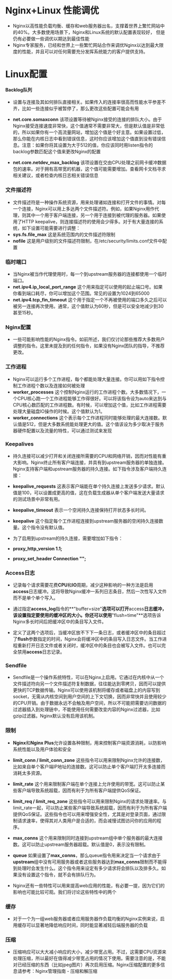 # Nginx+Linux 性能调优
* Nginx以高性能负载均衡、缓存和web服务器出名，支撑着世界上繁忙网站中的40%。大多数使用场景下，Nginx和Linux系统的默认配置表现较好，
但是仍有必要做一些调优以期达到最佳性能
* Nginx专家服务，已经和世界上一些繁忙网站合作来调优Nginx以达到最大限度的性能，并且可以对任何需要充分发挥系统能力的客户提供支持。

# Linux配置
#### Backlog队列
* 设置与连接及其如何排队直接相关。如果传入的连接率很高而性能水平参差不齐，比如一些连接似乎被暂停了，那么更改这些配置可能会有用

* **net.core.somaxconn** 该项设置等待被Nginx接受的连接的排队大小。由于Nginx接受连接速度非常快，这个值通常不需要非常大，但是默认值是非常低的，所以如果你有一个高流量网站，增加这个值是个好主意。如果设置过低，那么你能在内核日志中看到错误信息，这时你应该增加这个值直到没有错误信息。注意：如果你将其设置为大于512的值，你应该同时用listen指令的backlog参数匹配这个值来更改Nginx的配置
* **net.core.netdev_max_backlog** 该项设置在交由CPU处理之前网卡缓冲数据包的速率。对于拥有高带宽的机器，这个值可能需要增加。查看网卡文档寻求相关建议，或者检查内核日志相关错误信息

### 文件描述符
* 文件描述符是一种操作系统资源，用来处理诸如连接和打开文件的事情。对每一个连接，Nginx可以用上多达两个文件描述符。例如，如果Nginx用作代理，则其中一个用于客户端连接，另一个用于连接到被代理的服务器。如果使用了HTTP keepalive，则连接描述符的使用会少得多。对于有大量连接的系统，如下设置可能需要进行调整：
* **sys.fs.file_max** 这是系统范围内的文件描述符限制
* **nofile** 这是用户级别的文件描述符限制，在/etc/security/limits.conf文件中配置

### 临时端口
*  当Nginx被当作代理使用时，每一个到upstream服务器的连接都使用一个临时端口。
* **net.ipv4.ip_local_port_range** 这个用来指定可以使用的起止端口号。如果你看到端口耗尽，你可以增加这个范围。常见的设置为1024到65000 
* **net.ipv4.tcp_fin_timeout** 这个用于指定一个不再被使用的端口多久之后可以被另一连接再次使用。通常，这个值默认为60秒，但是可以安全地减少到30甚至15秒。 

### Nginx配置
* 一些可能影响性能的Nginx指令。如前所述，我们仅讨论那些推荐大多数用户调整的指令。这里未提及到的任何指令，如果没有Nginx团队的指导，不推荐更改。

### 工作进程
* Nginx可以运行多个工作进程，每个都能处理大量连接。你可以用如下指令控制工作进程个数以及连接如何被处理
* **worker_processes** 这个控制Nginx运行的工作进程个数。大多数情况下，一个CPU核心跑一个工作进程能够工作得很好。可以将该指令设为auto来达到与CPU核心数匹配的工作进程数。有时候，可以增加这个值，比如工作进程需要处理大量磁盘IO操作的时候。这个值默认为1。
* **worker_connections** 这个表示每个工作进程同时能够处理的最大连接数。默认值是512，但是大多数系统能处理更大的值。这个值该设为多少取决于服务器硬件配置以及流量的特性，可以通过测试来发现

### Keepalives
* 持久连接可以减少打开和关闭连接所需要的CPU和网络开销，因而对性能有重大影响。Nginx终止所有客户端连接，并具有到upstream服务器的单独连接。Nginx支持客户端和upstream服务器的持久连接。如下指令涉及客户端持久连接：
* **keepalive_requests** 这表示客户端能在单个持久连接上发送多少请求。默认值是100，可以设置成更高的值，这在负载生成器从单个客户端发送大量请求的测试场景中非常有用。
* **keepalive_timeout** 表示一个空闲持久连接保持打开状态多长时间。
* **keepalive** 这个指定每个工作进程连接到upstream服务器的空闲持久连接数量。这个指令没有默认值。
* 为了启用到upstream的持久连接，需要增加如下指令：

* **proxy_http_version 1.1;**

* **proxy_set_header Connection "";**

### Access日志
* 记录每个请求需要花费**CPU**和**IO**周期，减少这种影响的一种方法是启用**access**日志缓冲。这将导致Nginx缓冲一系列日志条目，然后一次性写入文件而不是单个单个写入。

* 通过指定**access_log**指令的**"buffer=size"**选项可以打开**access**日志缓冲，该设置指定要使用的缓冲区的大小。你还可以使用**"flush=time"**选项告诉Nginx多长时间后把缓冲区中的条目写入文件。

* 定义了这两个选项后，当缓冲区放不下下一条日志，或者缓冲区中的条目超过了**flush**参数指定的时间，Nginx会将缓冲区中的条目写入日志文件。当工作进程重新打开日志文件或者关闭时，缓冲区中的条目也会被写入文件。也可以完全禁用**access**日志记录。

### Sendfile

* Sendfile是一个操作系统特性，可以在Nginx上启用。它通过在内核中从一个文件描述符向另一个文件描述符复制数据，往往能达到零拷贝，因而可以提供更快的TCP数据传输。Nginx可以使用该机制将缓存或者磁盘上的内容写到socket，无需从内核空间到用户空间的上下文切换，因而非常快并且使用较少的CPU开销。由于数据永远不会触及用户空间，所以不可能把需要访问数据的过滤器插入到处理链中，不能使用任何需要改变内容的Nginx过滤器，比如gzip过滤器。Nginx默认没有启用该机制。

### 限制
* **Nginx**和**Nginx Plus**允许设置各种限制，用来控制客户端资源消耗，以防影响系统性能以及用户体验和安全

* **limit_conn / limit_conn_zone** 这些指令可以用来限制Nginx允许的连接数，比如来自单个客户端IP地址的连接数。这可以防止单个客户端打开太多连接而消耗太多资源。

* **limit_rate** 这个用来限制客户端在单个连接上允许使用的带宽。这可以防止某些客户端导致系统超载，因而有利于为所有客户端提供QoS保证。

* **limit_req / limit_req_zone** 这些指令可以用来限制Nginx的请求处理速率。与limit_rate一起，可以防止某些客户端导致系统超载，因而有利于为所有客户端提供QoS保证。这些指令也可以用来增强安全性，尤其是对登录页面，通过限制请求速率，使得其对人类用户是合适的，而会减慢试图访问你的应用的程序。

* **max_conns** 这个用来限制同时连接到upstream组中单个服务器的最大连接数。这可以防止upstream服务器超载。默认值是0，表示没有限制。

* **queue** 如果设置了**max_conns**，那么queue指令用来决定当一个请求由于**upstream**组中没有可用服务器或者这些服务器达到**max_conns**限制而不能得到处理时会发生什么。这个指令用来设定有多少请求将会排队以及排多久。如果没有设置这个指令，就不会有排队行为。

* Nginx还有一些特性可以用来提高web应用的性能，有必要一提，因为它们的影响也可能比较可观。我们将讨论这些特性中的两个

### 缓存
* 对于一个为一组web服务器或者应用服务器作负载均衡的Nginx实例来说，启用缓存可以显著地降低响应时间，同时能显著减轻后端服务器的负载

### 压缩
* 压缩响应可以大大减小响应的大小，减少带宽占用。不过，这需要CPU资源来处理压缩，所以最好在值得减少带宽占用的情况下使用。需要注意的是，不能对已经压缩的东西（比如jpeg图片）再次启用压缩。Nginx压缩配置的更多信息请参考：Nginx管理指南 - 压缩和解压缩 



